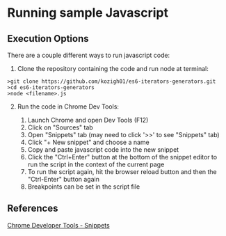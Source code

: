 # Running sample Javascript

## Execution Options

There are a couple different ways to run javascript code:

1. Clone the repository containing the code and run node at terminal:

```text
>git clone https://github.com/kozigh01/es6-iterators-generators.git
>cd es6-iterators-generators
>node <filename>.js
```

2. Run the code in Chrome Dev Tools:

    1. Launch Chrome and open Dev Tools \(F12\)
    2. Click on "Sources" tab
    3. Open "Snippets" tab \(may need to click '&gt;&gt;' to see "Snippets" tab\)
    4. Click "+ New snippet" and choose a name
    5. Copy and paste javascript code into the new snippet
    6. Click the "Ctrl+Enter" button at the bottom of the snippet editor to run the script in the context of the current page
    7. To run the script again, hit the browser reload button and then the "Ctrl-Enter" button again
    8. Breakpoints can be set in the script file

## References

[Chrome Developer Tools - Snippets](https://developers.google.com/web/tools/chrome-devtools/snippets)

